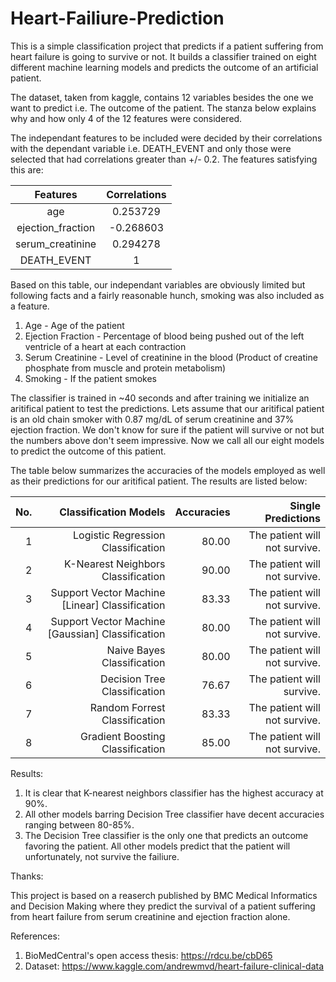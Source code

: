 # Heart-Failiure-Prediction

This is a simple classification project that predicts if a patient suffering from heart failure is going to survive or not. It builds a classifier trained on eight different machine learning models and predicts the outcome of an artificial patient. 

The dataset, taken from kaggle, contains 12 variables besides the one we want to predict i.e. The outcome of the patient. The stanza below explains why and how only 4 of the 12 features were considered.

The independant features to be included were decided by their correlations with the dependant variable i.e. DEATH_EVENT and only those were selected that had correlations greater than +/- 0.2. The features satisfying this are:

|Features              |Correlations|
|:--------------------:|:----------:|
|age                   |  0.253729  |
|ejection_fraction     | -0.268603  |
|serum_creatinine      |  0.294278  |
|DEATH_EVENT           |     1      |

Based on this table, our independant variables are obviously limited but following facts and a fairly reasonable hunch, smoking was also included as a feature.

 1) Age - Age of the patient
 2) Ejection Fraction - Percentage of blood being pushed out of the left ventricle of a heart at each contraction
 3) Serum Creatinine - Level of creatinine in the blood (Product of creatine phosphate from muscle and protein metabolism)
 4) Smoking - If the patient smokes
 
The classifier is trained in ~40 seconds and after training we initialize an aritifical patient to test the predictions.
Lets assume that our aritifical patient is an old chain smoker with 0.87 mg/dL of serum creatinine and 37% ejection fraction.
We don't know for sure if the patient will survive or not but the numbers above don't seem impressive.
Now we call all our eight models to predict the outcome of this patient.

The table below summarizes the accuracies of the models employed as well as their predictions for our aritifical patient. The results are listed below:

|No.|Classification Models                            |Accuracies|      Single Predictions     |
|--:|------------------------------------------------:|---------:|----------------------------:|
| 1 |Logistic Regression Classification               |   80.00  |The patient will not survive.|
| 2 |K-Nearest Neighbors Classification               |   90.00  |The patient will not survive.|
| 3 |Support Vector Machine [Linear] Classification   |   83.33  |The patient will not survive.|
| 4 |Support Vector Machine [Gaussian] Classification |   80.00  |The patient will not survive.|
| 5 |Naive Bayes Classification                       |   80.00  |The patient will not survive.|
| 6 |Decision Tree Classification                     |   76.67  |The patient will survive.    |
| 7 |Random Forrest Classification                    |   83.33  |The patient will not survive.|
| 8 |Gradient Boosting Classification                 |   85.00  |The patient will not survive.|

Results:

1) It is clear that K-nearest neighbors classifier has the highest accuracy at 90%.
2) All other models barring Decision Tree classifier have decent accuracies ranging between 80-85%.
3) The Decision Tree classifier is the only one that predicts an outcome favoring the patient. All other models predict that the patient will unfortunately, not survive the failiure.

Thanks: 

This project is based on a reaserch published by BMC Medical Informatics and Decision Making where they predict the survival of a patient suffering from heart failure from serum creatinine and ejection fraction alone. 

References:

1) BioMedCentral's open access thesis: https://rdcu.be/cbD65
2) Dataset: https://www.kaggle.com/andrewmvd/heart-failure-clinical-data
